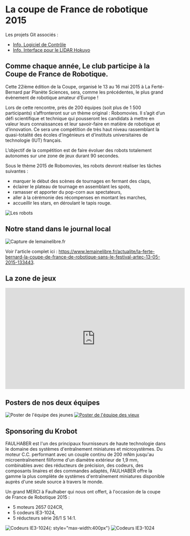 # La coupe de France de robotique 2015

Les projets Git associés :

  * [Info, Logiciel de Contrôle](https://github.com/ens-krobot/info_2015_control2015)
  * [Info, Interface pour le LIDAR Hokuyo](https://github.com/ens-krobot/info_2015_ocaml-urg)

## Comme chaque année, Le club participe à la Coupe de France de Robotique.

Cette 22ième édition de la Coupe, organisé le 13 au 16 mai 2015 à La Ferté-Bernard par Planète Sciences, sera, comme les précédentes, le plus grand évènement de robotique amateur d’Europe !

Lors de cette rencontre, près de 200 équipes (soit plus de 1 500 participants) s’affronteront sur un thème original : Robomovies. Il s’agit d’un défi scientifique et technique qui pousseront les candidats à mettre en valeur leurs connaissances et leur savoir-faire en matière de robotique et d’innovation. Ce sera une compétition de très haut niveau rassemblant la quasi-totalité des écoles d’ingénieurs et d’instituts universitaires de technologie (IUT) français.

L’objectif de la compétition est de faire évoluer des robots totalement autonomes sur une zone de jeux durant 90 secondes.

Sous le thème 2015 de Robomovies, les robots devront réaliser les tâches suivantes :

  * marquer le début des scènes de tournages en fermant des claps,
  * éclairer le plateau de tournage en assemblant les spots,
  * ramasser et apporter du pop-corn aux spectateurs,
  * aller à la cérémonie des récompenses en montant les marches,
  * accueillir les stars, en déroulant le tapis rouge.

![Les robots](img/coupe_de_france_2015_robot.jpg)

## Notre stand dans le journal local

![Capture de lemainelibre.fr](img/coupe_de_france_2015_capture_articlelemaine.jpg)

Voir l'article complet ici : <https://www.lemainelibre.fr/actualite/la-ferte-bernard-la-coupe-de-france-de-robotique-sans-le-festival-artec-13-05-2015-133443>.

## La zone de jeux

<iframe width="560" height="315" src="https://www.youtube-nocookie.com/embed/TmtLTKzrGKw" frameborder="0" allow="accelerometer; autoplay; encrypted-media; gyroscope; picture-in-picture" allowfullscreen></iframe>

## Posters de nos deux équipes

![Poster de l'équipe des jeunes](img/coupe_de_france_2015_poster_equipe_jeunes.jpg)
[![Poster de l'équipe des vieux](img/coupe_de_france_2015_poster_equipe_vieux.jpg)](doc/2015_poster.pdf)

## Sponsoring du Krobot

FAULHABER est l'un des principaux fournisseurs de haute technologie dans le
domaine des systèmes d'entraînement miniatures et microsystèmes.
Du moteur C.C. performant avec un couple continu de 200 mNm jusqu'au
microentraînement filiforme d'un diamètre extérieur de 1,9 mm, combinables
avec des réducteurs de précision, des codeurs, des composants linaires et des
commandes adaptés,
FAULHABER offre la gamme la plus complète de systèmes d'entraînement miniatures
disponible auprès d'une seule source à travers le monde.

Un grand MERCI à Faulhaber qui nous ont offert, à l'occasion de la coupe de France de Robotique 2015 :

  * 5 moteurs 2657 024CR,
  * 5 codeurs IE3-1024,
  * 5 réducteurs série 26/1 S 14:1.

![Codeurs IE3-1024](img/faulhaber.png){: style="max-width:400px"}
![Codeurs IE3-1024](img/coupe_de_france_2015_IE3-1024L_F.png)

